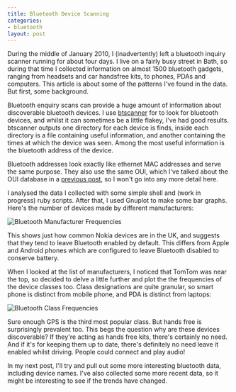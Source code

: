 ```yaml
--- 
title: Bluetooth Device Scanning
categories: 
- bluetooth
layout: post
---
```


During the middle of January 2010, I (inadvertently) left a bluetooth inquiry scanner running for about four days. I live on a fairly busy street in Bath, so during that time I collected information on almost 1500 bluetooth gadgets, ranging from headsets and car handsfree kits, to phones, PDAs and computers. This article is about some of the patterns I've found in the data. But first, some background.

Bluetooth enquiry scans can provide a huge amount of information about discoverable bluetooth devices. I use 
[btscanner](http://www.pentest.co.uk/cgi-bin/viewcat.cgi?cat=downloads&section=01_bluetooth "Downloads") for to look for bluetooth devices, and whilst it can sometimes be a little flakey, I've had good results. btscanner outputs one directory for each device is finds, inside each directory is a file containing useful information, and another containing the times at which the device was seen. Among the most useful information is the bluetooth address of the device. 

Bluetooth addresses look exactly like ethernet MAC addresses and serve the same purpose. They also use the same OUI, which I've talked about the OUI database in a [previous post](/2010/04/04/oui), so I won't go into any more detail here. 

I analysed the data I collected with some simple shell and (work in progress) ruby scripts. After that, I used Gnuplot to make some bar graphs. Here's the number of devices made by different manufacturers:

![Bluetooth Manufacturer Frequencies](/images/posts/jan_by_manufacturer.png)

This shows just how common Nokia devices are in the UK, and suggests that they tend to leave Bluetooth enabled by default. This differs from Apple and Android phones which are configured to leave Bluetooth disabled to conserve battery.

When I looked at the list of manufacturers, I noticed that TomTom was near the top, so decided to delve a little further and plot the the frequencies of the device classes too. Class designations are quite granular, so smart phone is distinct from mobile phone, and PDA is distinct from laptops:

![Bluetooth Class Frequencies](/images/posts/jan_by_class.png)

Sure enough GPS is the third most popular class. But hands free is surprisingly prevalent too. This begs the question why are these devices discoverable? If they're acting as hands free kits, there's certainly no need. And if it's for keeping them up to date, there's definitely no need leave it enabled whilst driving. People could connect and play audio!

In my next post, I'll try and pull out some more interesting bluetooth data, including device names. I've also collected some more recent data, so it might be interesting to see if the trends have changed.
